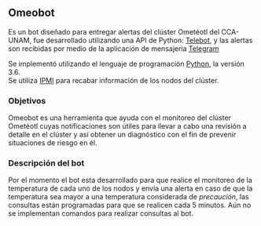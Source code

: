 ## Omeobot

Es un bot diseñado para entregar alertas del clúster Ometéotl del CCA-UNAM, fue desarrollado utilizando una API de Python: [Telebot](https://github.com/eternnoir/pyTelegramBotAPI), y las alertas son recibidas por medio de la aplicación de mensajeria [Telegram](https://es.wikipedia.org/wiki/Telegram_Messenger)

Se implementó utilizando el lenguaje de programación [Python](https://www.python.org/), la versión 3.6.  
Se utiliza [IPMI](https://en.wikipedia.org/wiki/Intelligent_Platform_Management_Interface) para recabar información de los nodos del clúster.

### Objetivos 

Omeobot es una herramienta que ayuda con el monitoreo del clúster Ometéotl cuyas notificaciones son útiles para llevar a cabo una revisión a detalle en el clúster y así obtener un diagnóstico con el fin de prevenir situaciones de riesgo en él.

### Descripción del bot

Por el momento el bot esta desarrollado para que realice el monitoreo de la temperatura de cada uno de los nodos y envía una alerta en caso de que la temperatura sea mayor a una temperatura considerada de _precaución_, las consultas están programadas para que se realicen cada 5 minutos.
Aún no se implementan comandos para realizar consultas al bot.





